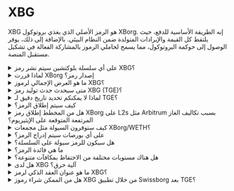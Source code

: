 # XBG

XBG هو الرمز الأصلي الذي يغذي بروتوكول XBorg. إنه الطريقة الأساسية للدفع، حيث يلتقط كل القيمة والإيرادات المتولدة ضمن النظام البيئي. بالإضافة إلى ذلك، يوفر الوصول إلى حوكمة البروتوكول، مما يسمح لحاملي الرموز بالمشاركة الفعالة في تشكيل مستقبل المنصة.

<details>

<summary>على أي سلسلة بلوكتشين سيتم نشر رمز XBG؟</summary>

من المقرر نشر رمز XBG على سلسلة بلوكتشين الإيثيريوم وسيتم ربطه بشبكة Polygon لتعزيز القابلية للتوسع والكفاءة. بالإضافة إلى ذلك، سيتم تخصيص حصة منفصلة من رموز XBG للنشر على سلسلة Borg بمجرد أن تصبح تشغيلية بالكامل. يضمن هذا النهج متعدد السلاسل إمكانية الوصول الواسعة والمرونة لحاملي الرموز لدينا.

</details>

<details>

<summary>لماذا قررت XBorg إصدار رمز؟</summary>

تلتزم XBorg بشكل عميق بتعزيز نظام بيئي مركزي على المجتمع، ويعكس قرارنا بإصدار رمز هذا الالتزام. على عكس النماذج الشركاتية التقليدية التي تركز على تراكم القيمة المبنية على الأسهم، يتم إعادة توجيه جميع التدفقات النقدية المتولدة ضمن نظامنا البيئي إلى خزينة DAO (المنظمة اللامركزية الذاتية). يسهل هذا النموذج المشاركة المباشرة للمجتمع ويوائم المصالح بشكل أكثر فعالية.

من خلال تقديم رمز XBG، نخلق اقتصادًا داخل البروتوكول حيث يعمل الرمز كوسيلة أساسية للمعاملات. يشير هذا التحرك إلى التحول نحو نموذج أكثر مشاركة ومدفوعًا بالمجتمع، حيث يكون لكل عضو رأي في اتجاه المنصة ويشارك في نجاحها. إنه نهج مبتكر يؤكد اعتقادنا في الإمكانات التحويلية للشبكات اللامركزية.

</details>

<details>

<summary>ما هو العرض الإجمالي لرموز XBG؟</summary>

تم تحديد العرض الأقصى لرموز XBG بـ 1,000,000,000 (مليار واحد).

</details>

<details>

<summary>متى سيحدث حدث توليد رمز XBG (TGE)؟</summary>

سيحدث TGE في صيف عام 2024.

</details>

<details>

<summary>لماذا لا يمكنكم تحديد تاريخ دقيق لـ TGE؟</summary>

كفريق، نعتقد أن التوقعات المتعلقة بالعملات المشفرة نحو نهاية عام 2023 وقرب تقليصات البيتكوين ستكون إيجابية. يجري فريق XBorg حاليًا محادثات مع بورصات من الطراز الأول، والتي تحمل آراء ذات وزن كبير في تحديد التوقيت المثالي لإدراج الرمز. من المهم ملاحظة أن إطلاق رمز خلال فترات السيولة والاهتمام غير المؤكد بالعملات البديلة يمكن أن يشكل خطرًا.

بالإضافة إلى ذلك، ندرك أن قيمة الرمز تكمن في قوة النظام البيئي الذي يعمل فيه. لذلك، هدفنا هو زراعة قاعدة مستخدمين تضم ما لا يقل عن 100,000 قبل إطلاق الرمز.

نحن نتطلع إلى الأمام، وفريقنا متفائل بإمكانات سوق العملات المشفرة نحو نهاية عام 2023، خاصة في ضوء التقليصات القادمة للبيتكوين.

</details>

<details>

<summary>كيف سيتم إطلاق الرمز؟</summary>

نخطط لإصدار الرمز عبر Balancer Liquidity Bootstrapping Pool. يرجى ملاحظة أن هذا قد يتغير حسب متطلبات البورصة وظروف السوق.

</details>

<details>

<summary>هل من المخطط إطلاق رمز XBorg على L2s مثل Arbitrum بسبب تكاليف الغاز المرتفعة المتوقعة على الإيثيريوم؟</summary>

نعم، سيتم إطلاق الرمز على ETH كسوق أساسي وسيتم ربطه على Polygon وفي نهاية المطاف، على L2s الأخرى.

</details>

<details>

<summary>كيف ستوفرون السيولة مثل مجمعات XBorg/WETH؟</summary>

سيتم وضع 5٪ من رأس المال الجولة الأولية وجزء معنوي من البيع العام كسيولة في AMMs.

</details>

<details>

<summary>على أي بورصات سيتم إدراج الرمز؟</summary>

نحن نتحدث مع الأطراف التالية.

_بورصات الطبقة الأولى:_

* Binance
* Coinbase

_وبورصات الطبقة الثانية:_

* Kraken
* OKX
* ByBit
* Kucoin

بينما تقدمت بعض المناقشات أكثر من غيرها، لا يمكننا تأكيد أي إدراجات في البورصات بسبب وجود اتفاقيات عدم إفشاء تحيط ببعض المناقشات.

</details>

<details>

<summary>هل سيكون للرمز سيولة على السلسلة؟</summary>

نعم، سيتم توفير مجمع uniswap على شبكة الإيثيريوم (quickswap لـ Polygon) وسيقوم XBorg بزرع السيولة الأولية. سنقوم أيضًا بتحفيز توفير السيولة من الأطراف الثالثة بمكافآت LP. سيتم وضع 5٪ من رأس المال الجولة الأولية وجزء معنوي من البيع العام كسيولة في AMMs.

</details>

<details>

<summary>ما هي فائدة الرمز؟</summary>

يلعب رمز XBG دورًا حاسمًا في الشبكة، حيث يعمل كوسيلة أساسية للدفع والحوكمة وحوافز البروتوكول.

**الدفعات داخل التطبيق ورسوم المنصة**

XBG هو الطريقة الأساسية للدفع والمعاملات عبر البروتوكول، والتي تخضع لبعض الرسوم. بالنسبة لمستخدمي Web2 الذين يفضلون الدفع بالعملة الورقية، تقوم XBorg بشراء ما يعادل رموز XBG في السوق المفتوحة. يمكن العثور على قائمة الرسوم التي يتم جمعها عبر البروتوكول في الشريحة: استدامة البروتوكول والإيرادات. تُفرض هذه الرسوم برمز XBG.

**الحوكمة**

يُستخدم رمز XBG للأعمال الحوكمية في DAO XBorg بعد حدث توليد الرمز. يمتلك حاملو رمز XBG القدرة على التصويت على القرارات الرئيسية المتعلقة بتطوير البروتوكول.

**التخزين**

يُخصص 50٪ من الرسوم والإيرادات المدفوعة برمز XBG لمجمع مكافآت التخزين. يتم تحديد مقدار مكافآت التخزين التي يتم تلقيها بناءً على مدة فترة الإغلاق ووضع الفرد ضمن البروتوكول.

**الوصول إلى البروتوكول**

تخضع بعض الوظائف والمرافق للبروتوكول لقيود الوصول بناءً على كمية XBG المحتفظ بها ووضع المستخدم ضمن البروتوكول.

</details>

<details>

<summary>هل هناك مستويات مختلفة من الاحتفاظ بمكافآت متنوعة؟</summary>

حاليًا، لا يمنح امتلاك رموز XBG أي مستوى معين؛ ومع ذلك، يجب ملاحظة أن الوصول إلى بعض الميزات سيكون مبنيًا على كمية XBG المحتفظ بها في حوزة المرء.

</details>

<details>

<summary>هل لدى XBG آلية حرق؟</summary>

حاليًا، يتم تخصيص 50٪ من الإيرادات لعائد التخزين بينما يتم تخصيص الباقي للخزينة. يمكن للحوكمة أن تقرر التقسيم الدقيق للإيرادات وتخصيص جزء لآلية الحرق.

</details>

<details>

<summary>ما هو عنوان العقد الذكي لرمز XBG؟</summary>

لم يتم نشر عقد رمز XBG على شبكة الاختبار أو الشبكة الرئيسية. وبالتالي، لا توجد عناوين عقود متاحة.

</details>

<details>

<summary>هل من الممكن شراء رموز XBG من خلال تطبيق Swissborg بعد TGE؟</summary>

من المحتمل جدًا. من أجل أن يتم إدراج رمز XBG على SwissBorg، يجب أن يتم إدراجه إما على Kraken أو Binance أو LBank.

</details>